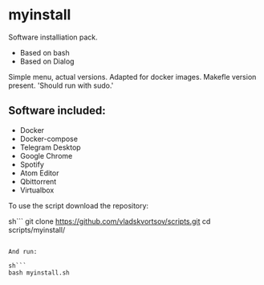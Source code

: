 # myinstall

Software installiation pack.

 - Based on bash
 - Based on Dialog

Simple menu, actual versions. Adapted for docker images.
Makefle version present. 'Should run with sudo.'

## Software included:

- Docker
- Docker-compose
- Telegram Desktop
- Google Chrome
- Spotify
- Atom Editor
- Qbittorrent
- Virtualbox

To use the script download the repository:

sh```
git clone https://github.com/vladskvortsov/scripts.git
cd scripts/myinstall/
```

And run:

sh```
bash myinstall.sh
```
